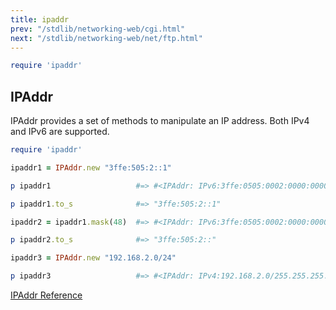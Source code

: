 ```yaml
---
title: ipaddr
prev: "/stdlib/networking-web/cgi.html"
next: "/stdlib/networking-web/net/ftp.html"
---
```



```ruby
require 'ipaddr'
```

## IPAddr[](#ipaddr)

IPAddr provides a set of methods to manipulate an IP address. Both IPv4
and IPv6 are supported.


```ruby
require 'ipaddr'

ipaddr1 = IPAddr.new "3ffe:505:2::1"

p ipaddr1                   #=> #<IPAddr: IPv6:3ffe:0505:0002:0000:0000:0000:0000:0001/ffff:ffff:ffff:ffff:ffff:ffff:ffff:ffff>

p ipaddr1.to_s              #=> "3ffe:505:2::1"

ipaddr2 = ipaddr1.mask(48)  #=> #<IPAddr: IPv6:3ffe:0505:0002:0000:0000:0000:0000:0000/ffff:ffff:ffff:0000:0000:0000:0000:0000>

p ipaddr2.to_s              #=> "3ffe:505:2::"

ipaddr3 = IPAddr.new "192.168.2.0/24"

p ipaddr3                   #=> #<IPAddr: IPv4:192.168.2.0/255.255.255.0>
```

<a
href='https://ruby-doc.org/stdlib-2.7.0/libdoc/ipaddr/rdoc/IPAddr.html'
class='ruby-doc remote' target='_blank'>IPAddr Reference</a>

